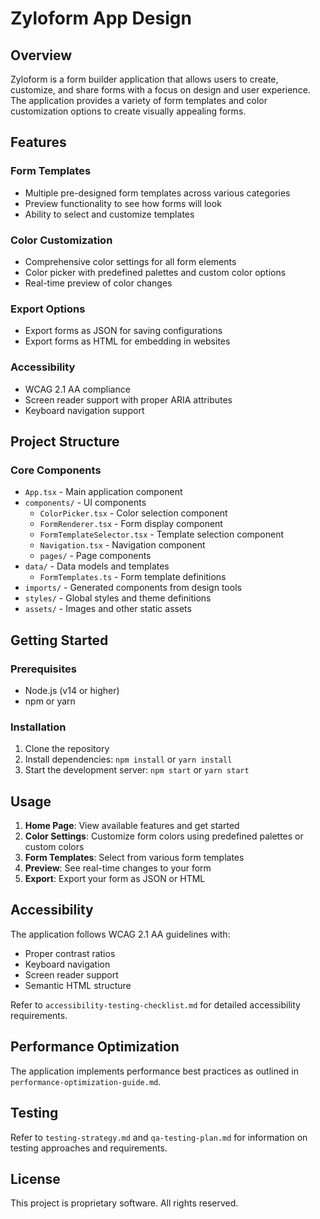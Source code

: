 # Zyloform App Design

## Overview
Zyloform is a form builder application that allows users to create, customize, and share forms with a focus on design and user experience. The application provides a variety of form templates and color customization options to create visually appealing forms.

## Features

### Form Templates
- Multiple pre-designed form templates across various categories
- Preview functionality to see how forms will look
- Ability to select and customize templates

### Color Customization
- Comprehensive color settings for all form elements
- Color picker with predefined palettes and custom color options
- Real-time preview of color changes

### Export Options
- Export forms as JSON for saving configurations
- Export forms as HTML for embedding in websites

### Accessibility
- WCAG 2.1 AA compliance
- Screen reader support with proper ARIA attributes
- Keyboard navigation support

## Project Structure

### Core Components
- `App.tsx` - Main application component
- `components/` - UI components
  - `ColorPicker.tsx` - Color selection component
  - `FormRenderer.tsx` - Form display component
  - `FormTemplateSelector.tsx` - Template selection component
  - `Navigation.tsx` - Navigation component
  - `pages/` - Page components
- `data/` - Data models and templates
  - `FormTemplates.ts` - Form template definitions
- `imports/` - Generated components from design tools
- `styles/` - Global styles and theme definitions
- `assets/` - Images and other static assets

## Getting Started

### Prerequisites
- Node.js (v14 or higher)
- npm or yarn

### Installation
1. Clone the repository
2. Install dependencies: `npm install` or `yarn install`
3. Start the development server: `npm start` or `yarn start`

## Usage

1. **Home Page**: View available features and get started
2. **Color Settings**: Customize form colors using predefined palettes or custom colors
3. **Form Templates**: Select from various form templates
4. **Preview**: See real-time changes to your form
5. **Export**: Export your form as JSON or HTML

## Accessibility

The application follows WCAG 2.1 AA guidelines with:
- Proper contrast ratios
- Keyboard navigation
- Screen reader support
- Semantic HTML structure

Refer to `accessibility-testing-checklist.md` for detailed accessibility requirements.

## Performance Optimization

The application implements performance best practices as outlined in `performance-optimization-guide.md`.

## Testing

Refer to `testing-strategy.md` and `qa-testing-plan.md` for information on testing approaches and requirements.

## License

This project is proprietary software. All rights reserved.